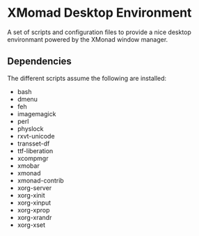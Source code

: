 XMomad Desktop Environment
==========================

A set of scripts and configuration files to provide a nice desktop environmant
powered by the XMonad window manager.

Dependencies
------------

The different scripts assume the following are installed:

  * bash
  * dmenu
  * feh
  * imagemagick
  * perl
  * physlock
  * rxvt-unicode
  * transset-df
  * ttf-liberation
  * xcompmgr
  * xmobar
  * xmonad
  * xmonad-contrib
  * xorg-server
  * xorg-xinit
  * xorg-xinput
  * xorg-xprop
  * xorg-xrandr
  * xorg-xset
